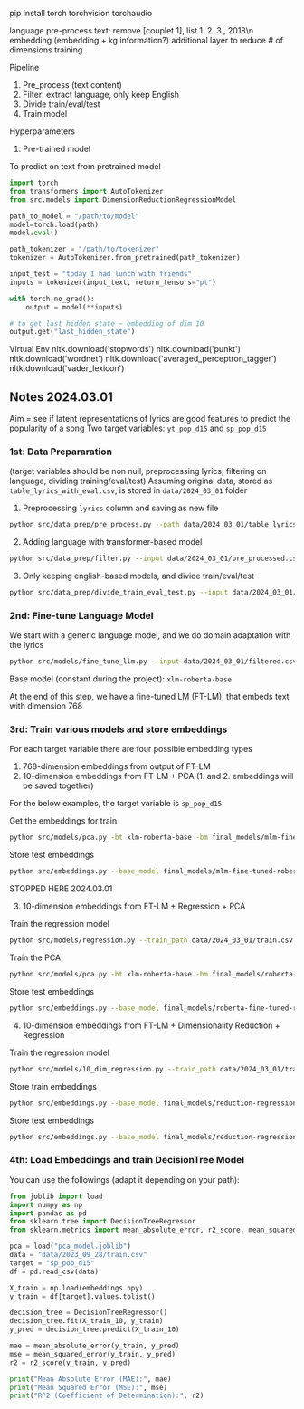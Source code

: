 pip install torch torchvision torchaudio


language
pre-process text: remove [couplet 1], list 1. 2. 3., 2018\n <text>
embedding
(embedding + kg information?)
additional layer to reduce # of dimensions
training

Pipeline
1. Pre_process (text content)
2. Filter: extract language, only keep English
3. Divide train/eval/test
4. Train model

Hyperparameters
1. Pre-trained model


To predict on text from pretrained model
```python
import torch
from transformers import AutoTokenizer
from src.models import DimensionReductionRegressionModel

path_to_model = "/path/to/model"
model=torch.load(path)
model.eval()

path_tokenizer = "/path/to/tokenizer"
tokenizer = AutoTokenizer.from_pretrained(path_tokenizer)

input_test = "today I had lunch with friends"
inputs = tokenizer(input_text, return_tensors="pt")

with torch.no_grad():
    output = model(**inputs)

# to get last hidden state ~ embedding of dim 10
output.get("last_hidden_state")
```


Virtual Env
nltk.download('stopwords')
nltk.download('punkt')
nltk.download('wordnet')
nltk.download('averaged_perceptron_tagger')
nltk.download('vader_lexicon')

## Notes 2024.03.01

Aim = see if latent representations of lyrics are good features to predict the popularity of a song
Two target variables: `yt_pop_d15` and `sp_pop_d15`

### 1st: Data Prepararation 

(target variables should be non null, preprocessing lyrics, filtering on language, dividing training/eval/test)
Assuming original data, stored as `table_lyrics_with_eval.csv`, is stored in `data/2024_03_01` folder

1. Preprocessing `lyrics` column and saving as new file
```bash
python src/data_prep/pre_process.py --path data/2024_03_01/table_lyrics_with_eval.csv -c lyrics -o data/2024_03_01/pre_processed.csv
```

2. Adding language with transformer-based model
```bash
python src/data_prep/filter.py --input data/2024_03_01/pre_processed.csv --output data/2024_03_01/
```

3. Only keeping english-based models, and divide train/eval/test
```bash
python src/data_prep/divide_train_eval_test.py --input data/2024_03_01/filtered.csv --output data/2024_03_01/
```

### 2nd: Fine-tune Language Model
We start with a generic language model, and we do domain adaptation with the lyrics

```bash
python src/models/fine_tune_llm.py --input data/2024_03_01/filtered.csv --folder final_models/mlm-fine-tuned-roberta
```

Base model (constant during the project): `xlm-roberta-base` 

At the end of this step, we have a fine-tuned LM (FT-LM), that embeds text with dimension 768

### 3rd: Train various models and store embeddings

For each target variable there are four possible embedding types

1. 768-dimension embeddings from output of FT-LM
2. 10-dimension embeddings from FT-LM + PCA
(1. and 2. embeddings will be saved together)

For the below examples, the target variable is `sp_pop_d15`

Get the embeddings for train
```bash
python src/models/pca.py -bt xlm-roberta-base -bm final_models/mlm-fine-tuned-roberta/checkpoint-1107 -d data/2024_03_01/train.csv -sf embeddings/mlm-fine-tuned-roberta -td train
```

Store test embeddings
```bash
python src/embeddings.py --base_model final_models/mlm-fine-tuned-roberta/checkpoint-1107 --data data/2024_03_01/test.csv --save embeddings/mlm-fine-tuned-roberta/test_embeddings.npy --pca_model embeddings/mlm-fine-tuned-roberta/pca_model.joblib
```

STOPPED HERE 2024.03.01

3. 10-dimension embeddings from FT-LM + Regression + PCA 

Train the regression model 
```bash
python src/models/regression.py --train_path data/2024_03_01/train.csv --eval_path data/2024_03_01/eval.csv --config src/configs/base_regression_sp.yaml --target sp_pop_d15
```

Train the PCA
```bash
python src/models/pca.py -bt xlm-roberta-base -bm final_models/roberta-fine-tuned-regression-sp/checkpoint-7200 -d data/2024_03_01/train.csv -sf embeddings/sp_pop_d15/roberta-fine-tuned-regression -td train
```

Store test embeddings
```bash
python src/embeddings.py --base_model final_models/roberta-fine-tuned-regression-sp/checkpoint-7200 --data data/2024_03_01/test.csv --save embeddings/sp_pop_d15/roberta-fine-tuned-regression/test_embeddings.npy --pca_model embeddings/sp_pop_d15/roberta-fine-tuned-regression/pca_model.joblib
```

4. 10-dimension embeddings from FT-LM + Dimensionality Reduction + Regression 

Train the regression model
```bash
python src/models/10_dim_regression.py --train_path data/2024_03_01/train.csv --eval_path data/2024_03_01/eval.csv --config src/configs/base_10_dim_regression_sp.yaml --target sp_pop_d15
```

Store train embeddings
```bash
python src/embeddings.py --base_model final_models/reduction-regression-roberta-sp/model_10_dim_reg.pth --data data/2024_03_01/train.csv --save embeddings/sp_pop_d15/reduction-regression-roberta/train_embeddings.npy 
```

Store test embeddings
```bash
python src/embeddings.py --base_model final_models/reduction-regression-roberta-sp/model_10_dim_reg.pth --data data/2024_03_01/test.csv --save embeddings/sp_pop_d15/reduction-regression-roberta/test_embeddings.npy 
```

### 4th: Load Embeddings and train DecisionTree Model

You can use the followings (adapt it depending on your path):

```python
from joblib import load
import numpy as np
import pandas as pd
from sklearn.tree import DecisionTreeRegressor
from sklearn.metrics import mean_absolute_error, r2_score, mean_squared_error

pca = load("pca_model.joblib")
data = "data/2023_09_28/train.csv"
target = "sp_pop_d15"
df = pd.read_csv(data)

X_train = np.load(embeddings.npy)
y_train = df[target].values.tolist()

decision_tree = DecisionTreeRegressor()
decision_tree.fit(X_train_10, y_train)
y_pred = decision_tree.predict(X_train_10)

mae = mean_absolute_error(y_train, y_pred)
mse = mean_squared_error(y_train, y_pred)
r2 = r2_score(y_train, y_pred)

print("Mean Absolute Error (MAE):", mae)
print("Mean Squared Error (MSE):", mse)
print("R^2 (Coefficient of Determination):", r2)
```

